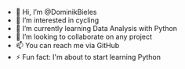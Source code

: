 - 👋 Hi, I’m @DominikBieles
- 👀 I’m interested in cycling 
- 🌱 I’m currently learning Data Analysis with Python
- 💞️ I’m looking to collaborate on any project
- 📫 You can reach me via GitHub
- ⚡ Fun fact: I'm about to start learning Python 
